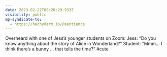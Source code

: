 ```yaml
---
date: 2023-02-22T08:28:29.933Z
visibility: public
mp-syndicate-to:
  - https://hachyderm.io/@sentience
---
```

Overheard with one of Jess’s younger students on Zoom:
Jess: “Do you know anything about the story of Alice in Wonderland?”
Student: “Mmm… I think there’s a bunny … that tells the time?”
#cute
